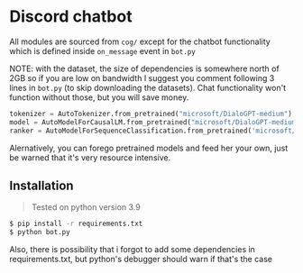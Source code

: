 # Discord chatbot

All modules are sourced from `cog/` except for the chatbot functionality which is defined inside `on_message` event in `bot.py`

NOTE: with the dataset, the size of dependencies is somewhere north of 2GB so if you are low on bandwidth I suggest you comment following 3 lines in `bot.py` (to skip downloading the datasets). Chat functionality won't function without those, but you will save money.

```python
tokenizer = AutoTokenizer.from_pretrained("microsoft/DialoGPT-medium")
model = AutoModelForCausalLM.from_pretrained("microsoft/DialoGPT-medium")
ranker = AutoModelForSequenceClassification.from_pretrained('microsoft/DialogRPT-human-vs-machine')
```
Alernatively, you can forego pretrained models and feed her your own, just be warned that it's very resource intensive.

## Installation
> Tested on python version 3.9  

```bash
$ pip install -r requirements.txt 
$ python bot.py  
```

Also, there is possibility that i forgot to add some dependencies in requirements.txt, but python's debugger should warn if that's the case
